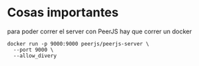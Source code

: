 # Cosas importantes

para poder correr el server con PeerJS hay que correr un docker

```
docker run -p 9000:9000 peerjs/peerjs-server \
  --port 9000 \
  --allow_divery
```